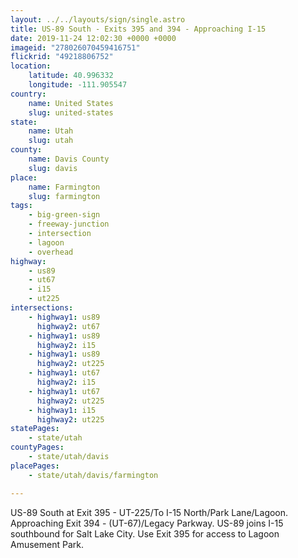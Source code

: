 ```yaml
---
layout: ../../layouts/sign/single.astro
title: US-89 South - Exits 395 and 394 - Approaching I-15
date: 2019-11-24 12:02:30 +0000 +0000
imageid: "278026070459416751"
flickrid: "49218806752"
location:
    latitude: 40.996332
    longitude: -111.905547
country:
    name: United States
    slug: united-states
state:
    name: Utah
    slug: utah
county:
    name: Davis County
    slug: davis
place:
    name: Farmington
    slug: farmington
tags:
    - big-green-sign
    - freeway-junction
    - intersection
    - lagoon
    - overhead
highway:
    - us89
    - ut67
    - i15
    - ut225
intersections:
    - highway1: us89
      highway2: ut67
    - highway1: us89
      highway2: i15
    - highway1: us89
      highway2: ut225
    - highway1: ut67
      highway2: i15
    - highway1: ut67
      highway2: ut225
    - highway1: i15
      highway2: ut225
statePages:
    - state/utah
countyPages:
    - state/utah/davis
placePages:
    - state/utah/davis/farmington

---
```

US-89 South at Exit 395 - UT-225/To I-15 North/Park Lane/Lagoon.  Approaching Exit 394 - (UT-67)/Legacy Parkway.  US-89 joins I-15 southbound for Salt Lake City.  Use Exit 395 for access to Lagoon Amusement Park.